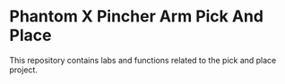 # Phantom X Pincher Arm Pick And Place
This repository contains labs and functions related to the pick and place project.

